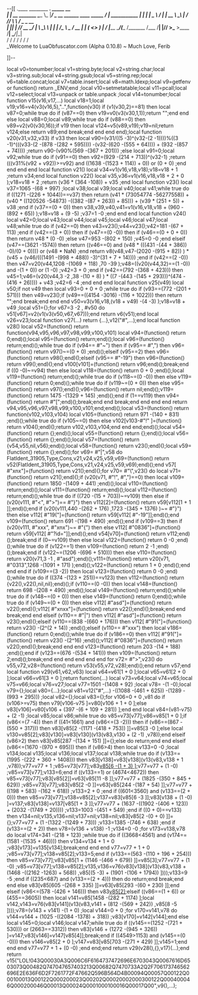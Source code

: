 --[[
 .____                  ________ ___.    _____                           __                
 |    |    __ _______   \_____  \\_ |___/ ____\_ __  ______ ____ _____ _/  |_  ___________ 
 |    |   |  |  \__  \   /   |   \| __ \   __\  |  \/  ___// ___\\__  \\   __\/  _ \_  __ \
 |    |___|  |  // __ \_/    |    \ \_\ \  | |  |  /\___ \\  \___ / __ \|  | (  <_> )  | \/
 |_______ \____/(____  /\_______  /___  /__| |____//____  >\___  >____  /__|  \____/|__|   
         \/          \/         \/    \/                \/     \/     \/                   
          \_Welcome to LuaObfuscator.com   (Alpha 0.10.8) ~  Much Love, Ferib 

]]--

local v0=tonumber;local v1=string.byte;local v2=string.char;local v3=string.sub;local v4=string.gsub;local v5=string.rep;local v6=table.concat;local v7=table.insert;local v8=math.ldexp;local v9=getfenv or function() return _ENV;end ;local v10=setmetatable;local v11=pcall;local v12=select;local v13=unpack or table.unpack ;local v14=tonumber;local function v15(v16,v17,...) local v18=1;local v19;v16=v4(v3(v16,5),"..",function(v30) if (v1(v30,2)==81) then local v87=0;while true do if (v87==0) then v19=v0(v3(v30,1,1));return "";end end else local v88=0;local v89;while true do if (v88==0) then v89=v2(v0(v30,16));if v19 then local v124=v5(v89,v19);v19=nil;return v124;else return v89;end break;end end end end);local function v20(v31,v32,v33) if v33 then local v90=(v31/((5 -3)^(v32-(2 -1))))%((3 -1)^(((v33-(2 -(878 -(282 + 595)))) -(v32-(620 -(555 + 64)))) + (932 -(857 + 74)))) ;return v90-(v90%(569 -(367 + 201))) ;else local v91=0;local v92;while true do if (v91==0) then v92=(929 -(214 + 713))^(v32-1) ;return (((v31%(v92 + v92))>=v92) and ((1638 -(1523 + 114)) + 0)) or (0 + 0) ;end end end end local function v21() local v34=v1(v16,v18,v18);v18=v18 + 1 ;return v34;end local function v22() local v35,v36=v1(v16,v18,v18 + 2 + 0 );v18=v18 + 2 ;return (v36 * (364 -108)) + v35 ;end local function v23() local v37=1065 -(68 + 997) ;local v38;local v39;local v40;local v41;while true do if ((1271 -(226 + 1044))==v37) then return (v41 * (73054774 -56277558)) + (v40 * ((120526 -54873) -((382 -(87 + 263)) + 85))) + (v39 * (251 + 5)) + v38 ;end if (v37==(0 + 0)) then v38,v39,v40,v41=v1(v16,v18,v18 + (960 -(892 + 65)) );v18=v18 + (9 -5) ;v37=1 -0 ;end end end local function v24() local v42=0;local v43;local v44;local v45;local v46;local v47;local v48;while true do if (v42==0) then v43=v23();v44=v23();v42=181 -(67 + 113) ;end if (v42==(3 + 0)) then if (v47==(0 -0)) then if (v46==(0 + 0 + 0)) then return v48 * (0 -0) ;else v47=953 -(802 + 150) ;v45=0 -0 ;end elseif (v47==(3621 -1574)) then return ((v46==0) and (v48 * (((431 -(44 + 386)) -0)/(0 + 0)))) or (v48 * NaN) ;end return v8(v48,v47-(2020 -(915 + 82)) ) * (v45 + (v46/(((1491 -(998 + 488)) -3)^(31 + 7 + 14)))) ;end if (v42==(2 -0)) then v47=v20(v44,1208 -(1069 + 118) ,70 -39 );v48=((v20(v44,32)==(1 -0)) and  -(1 + 0)) or (1 -0) ;v42=3 + 0 ;end if (v42==(792 -(368 + 423))) then v45=1;v46=(v20(v44,3 -2 ,38 -(10 + 8) ) * ((7 -(443 -(145 + 293)))^(474 -(416 + 26)))) + v43 ;v42=6 -4 ;end end end local function v25(v49) local v50;if  not v49 then local v93=0 + 0 + 0 ;while true do if (v93==(772 -(201 + 571))) then v49=v23();if (v49==((4154 -3016) -(116 + 1022))) then return "";end break;end end end v50=v3(v16,v18,(v18 + v49) -(4 -3) );v18=v18 + v49 ;local v51={};for v67=3 -2 , #v50 do v51[v67]=v2(v1(v3(v50,v67,v67)));end return v6(v51);end local v26=v23;local function v27(...) return {...},v12("#",...);end local function v28() local v52=(function() return function(v94,v95,v96,v97,v98,v99,v100,v101) local v94=(function() return 0;end)();local v95=(function() return;end)();local v96=(function() return;end)();while true do if (v94== #"~") then if (v95== #",") then v96=(function() return v97()~=(0 + 0) ;end)();elseif (v95==2) then v96=(function() return v98();end)();elseif (v95== #"-19") then v96=(function() return v99();end)();end v100[v101]=(function() return v96;end)();break;end if ((0 -0)~=v94) then else local v118=(function() return 0 + 0 ;end)();local v119=(function() return;end)();while true do if (v118~=(0 -0)) then else v119=(function() return 0;end)();while true do if (v119~=(0 + 0)) then else v95=(function() return v97();end)();v96=(function() return nil;end)();v119=(function() return 1475 -(1329 + 145) ;end)();end if (1==v119) then v94=(function() return  #"[";end)();break;end end break;end end end end return v94,v95,v96,v97,v98,v99,v100,v101;end;end)();local v53=(function() return function(v102,v103,v104) local v105=(function() return 971 -(140 + 831) ;end)();while true do if (v105~=0) then else v102[v103-#"!" ]=(function() return v104();end)();return v102,v103,v104;end end end;end)();local v54=(function() return {};end)();local v55=(function() return {};end)();local v56=(function() return {};end)();local v57=(function() return {v54,v55,nil,v56};end)();local v58=(function() return v23();end)();local v59=(function() return {};end)();for v69= #"|",v58 do FlatIdent_31905,Type,Cons,v21,v24,v25,v59,v69=(function() return v52(FlatIdent_31905,Type,Cons,v21,v24,v25,v59,v69);end)();end v57[ #"xnx"]=(function() return v21();end)();for v70= #"\\",v23() do local v71=(function() return v21();end)();if (v20(v71, #"!", #",")==0) then local v109=(function() return 1850 -(1409 + 441) ;end)();local v110=(function() return;end)();local v111=(function() return;end)();local v112=(function() return;end)();while true do if ((720 -(15 + 703))~=v109) then else if (v20(v111, #"<", #">")== #"}") then v112[2]=(function() return v59[v112[1 + 1 ]];end)();end if (v20(v111,440 -(262 + 176) ,1723 -(345 + 1376) )~= #"}") then else v112[ #"19("]=(function() return v59[v112[ #"-19"]];end)();end v109=(function() return 691 -(198 + 490) ;end)();end if (v109==3) then if (v20(v111, #"xxx", #"xnx")~= #"{") then else v112[ #"0836"]=(function() return v59[v112[ #"?id="]];end)();end v54[v70]=(function() return v112;end)();break;end if (0~=v109) then else local v122=(function() return 0 -0 ;end)();while true do if (v122==1) then v109=(function() return 2 -1 ;end)();break;end if (v122~=(1206 -(696 + 510))) then else v110=(function() return v20(v71,3 -1 , #"asd");end)();v111=(function() return v20(v71, #"0313",1268 -(1091 + 171) );end)();v122=(function() return 1 + 0 ;end)();end end end if (v109==(3 -2)) then local v123=(function() return 0 -0 ;end)();while true do if ((374 -(123 + 251))==v123) then v112=(function() return {v22(),v22(),nil,nil};end)();if (v110==(0 -0)) then local v148=(function() return 698 -(208 + 490) ;end)();local v149=(function() return;end)();while true do if (v148~=(0 + 0)) then else v149=(function() return 0;end)();while true do if (v149~=(0 + 0)) then else v112[ #"asd"]=(function() return v22();end)();v112[ #"xnxx"]=(function() return v22();end)();break;end end break;end end elseif (v110== #"|") then v112[ #"asd"]=(function() return v23();end)();elseif (v110==(838 -(660 + 176))) then v112[ #"91("]=(function() return v23() -(2^(2 + 14)) ;end)();elseif (v110== #"xxx") then local v186=(function() return 0;end)();while true do if (v186==0) then v112[ #"91("]=(function() return v23() -(2^16) ;end)();v112[ #"0836"]=(function() return v22();end)();break;end end end v123=(function() return 203 -(14 + 188) ;end)();end if (v123==(676 -(534 + 141))) then v109=(function() return 2;end)();break;end end end end end end for v72= #">",v23() do v55,v72,v28=(function() return v53(v55,v72,v28);end)();end return v57;end local function v29(v61,v62,v63) local v64=v61[1 + 0 ];local v65=v61[2 + 0 ];local v66=v61[3 + 0 ];return function(...) local v73=v64;local v74=v65;local v75=v66;local v76=v27;local v77=1501 -(1408 + 92) ;local v78= -(1 -0);local v79={};local v80={...};local v81=v12("#",...) -((1088 -(461 + 625)) -(1289 -(993 + 295))) ;local v82={};local v83={};for v106=0 + 0 ,v81 do if (v106>=v75) then v79[v106-v75 ]=v80[v106 + 1 + 0 ];else v83[v106]=v80[v106 + (397 -(6 + 109 + 281)) ];end end local v84=(v81-v75) + (2 -1) ;local v85;local v86;while true do v85=v73[v77];v86=v85[1 + 0 ];if (v86<=(7 -4)) then if ((41<1661) and (v86<=(3 -2))) then if (v86==(867 -(550 + 317))) then v83[v85[2 -(1171 -(418 + 753)) ]]=v85[3 -0 ];else local v130=v85[2];v83[v130]=v83[v130](v13(v83,v130 + (2 -1) ,v78));end elseif (v86>2) then v83[v85[287 -(134 + 151) ]]={};else do return;end end elseif (v86<=(1670 -(970 + 695))) then if (v86>4) then local v133=0 -0 ;local v134;local v135;local v136;local v137;local v138;while true do if (v133==(1995 -(222 + 360 + 1408))) then v83[v138]=v83[v138](v13(v83,v138 + 1 ,v78));v77=v77 + 1 ;v85=v73[v77];v83[v85[6 -(1 + 3) ]]();v77=v77 + (1 -0) ;v85=v73[v77];v133=6;end if ((v133==1) or (4674<4672)) then v85=v73[v77];v83[v85[2]]=v63[v85[11 -8 ]];v77=v77 + (1825 -(350 + 845 + 629)) ;v85=v73[v77];v83[v85[2 -0 ]]=v63[v85[244 -(187 + 54) ]];v77=v77 + ((198 + 583) -(162 + 618)) ;v133=2 + 0 ;end if ((601<3560) and (v133==(2 + 0))) then v85=v73[v77];v138=v85[2];v137=v83[v85[6 -3 ]];v83[v138 + (1 -0) ]=v137;v83[v138]=v137[v85[1 + 3 ]];v77=v77 + (1637 -((1902 -(406 + 123)) + (2032 -(1749 + 20)))) ;v133=1003 -(451 + 549) ;end if ((0 + 0)==v133) then v134=nil;v135,v136=nil;v137=nil;v138=nil;v83[v85[2 -(0 + 0) ]]={};v77=v77 + (1 -(1322 -(1249 + 73))) ;v133=1385 -(746 + 638) ;end if (v133==(2 + 2)) then v78=(v136 + v138) -1 ;v134=0 -0 ;for v173=v138,v78 do local v174=341 -(218 + 123) ;while true do if ((3668<4561) and (v174==(1581 -(1535 + 46)))) then v134=v134 + 1 + 0 ;v83[v173]=v135[v134];break;end end end v77=v77 + 1 + 0 ;v85=v73[v77];v138=v85[2];v133=5;end if (v133==(563 -(110 + 196 + 254))) then v85=v73[v77];v83[v85[1 + (1146 -(466 + 679)) ]]=v85[3];v77=v77 + (1 -0) ;v85=v73[v77];v138=v85[2];v135,v136=v76(v83[v138](v13(v83,v138 + (1468 -((2162 -1263) + 568)) ,v85[(5 -3) + (1901 -(106 + 1794)) ])));v133=9 -5 ;end if ((235<687) and (v133==(2 + 4))) then do return;end break;end end else v83[v85[605 -(268 + 335) ]]=v63[v85[293 -(60 + 230) ]];end elseif (v86<=(578 -(426 + 146))) then v83[v85[2]]();elseif ((v86==(1 + 6)) or (455==3605)) then local v141=v85[1458 -(282 + 1174) ];local v142,v143=v76(v83[v141](v13(v83,v141 + (812 -(569 + 242)) ,v85[8 -5 ])));v78=(v143 + v141) -(1 + 0) ;local v144=0 + 0 ;for v170=v141,v78 do v144=v144 + (1025 -((2084 -1378) + 318)) ;v83[v170]=v142[v144];end else local v145=0;local v146;local v147;while true do if ((v145==(1252 -(721 + 530))) or (2663==3312)) then v83[v146 + (1272 -(945 + 326)) ]=v147;v83[v146]=v147[v85[4]];break;end if ((4549>1153) and (v145==(0 -0))) then v146=v85[2 + 0 ];v147=v83[v85[703 -(271 + 429) ]];v145=1;end end end v77=v77 + 1 + (0 -0) ;end end;end return v29(v28(),{},v17)(...);end return v15("LOL!043Q00030A3Q006C6F6164737472696E6703043Q0067616D6503073Q00482Q747047657403213Q00682Q7470733A2Q2F706173746562696E2E636F6D2F7261772F47662Q596B564D4B00094Q00057Q00122Q000100013Q00122Q000200023Q00202Q00020002000300122Q000400046Q000200046Q00013Q00024Q0001000100016Q00017Q00",v9(),...);
